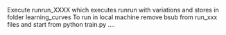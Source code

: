 Execute runrun_XXXX which executes runrun with variations and stores in folder learning_curves
To run in local machine remove bsub from run_xxx files and start from python train.py ....
